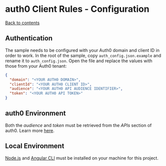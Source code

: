 # auth0 Client Rules - Configuration

[Back to contents](../README.md)

## Authentication

The sample needs to be configured with your Auth0 domain and client ID in order to work. In the root of the sample, copy `auth_config.json.example` and rename it to `auth_config.json`. Open the file and replace the values with those from your Auth0 tenant:

```json
{
  "domain": "<YOUR AUTH0 DOMAIN>",
  "clientId": "<YOUR AUTH0 CLIENT ID>",
  "audience": "<YOUR AUTH0 API AUDIENCE IDENTIFIER>",
  "token": "<YOUR AUTH0 API TOKEN>"
}
```

## auth0 Environment

Both the *audience* and *token* must be retrieved from the *APIs* section of auth0. Learn more [here](https://auth0.com/docs/api/management/v2/tokens).

## Local Environment

[Node.js](https://nodejs.org) and [Angular CLI](https://cli.angular.io) must be installed on your machine for this project.
